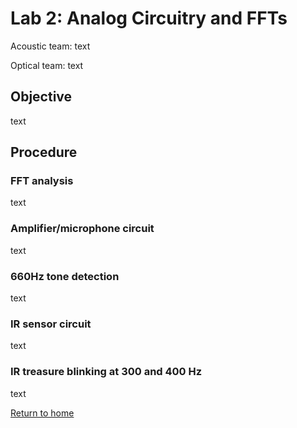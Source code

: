 # Lab 2: Analog Circuitry and FFTs
Acoustic team: text

Optical team: text


## Objective 
text

## Procedure

### FFT analysis
text

### Amplifier/microphone circuit
text

### 660Hz tone detection
text

### IR sensor circuit
text

### IR treasure blinking at 300 and 400 Hz
text

[Return to home](https://sofyacalvin.github.io/ece3400-group3/)
